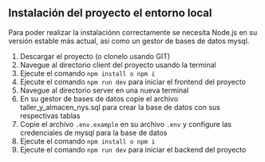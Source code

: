 ## Instalación del proyecto el entorno local

Para poder realizar la instalaciónn correctamente se necesita Node.js en su versión estable más actual, asi como un gestor de bases de datos mysql.

1. Descargar el proyecto (o clonelo usando GIT)
2. Navegue al directorio client del proyecto usando la terminal
3. Ejecute el comando `npm install o npm i`
5. Ejecute el comando `npm run dev` para iniciar el frontend del proyecto
6. Navegue al directorio server en una nueva terminal
7. En su gestor de bases de datos copie el archivo taller_y_almacen_nys.sql para crear la base de datos con sus respectivas tablas
8. Copie el archivo `.env.example` en su archivo `.env` y configure las credenciales de mysql para la base de datos
13. Ejecute el comando `npm install o npm i`
14. Ejecute el comando `npm run dev` para iniciar el backend del proyecto
